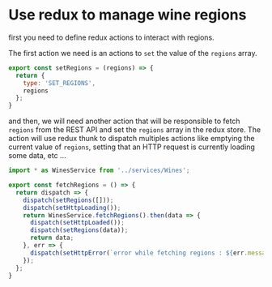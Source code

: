 # Use redux to manage wine regions

first you need to define redux actions to interact with regions.

The first action we need is an actions to `set` the value of the `regions` array.

```javascript
export const setRegions = (regions) => {
  return {
    type: 'SET_REGIONS',
    regions
  };
}
```

and then, we will need another action that will be responsible to fetch `regions` from the REST API and set the `regions` array in the redux store. The action will use redux thunk to dispatch multiples actions like emptying the current value of `regions`, setting that an HTTP request is currently loading some data, etc ...

```javascript  
import * as WinesService from '../services/Wines';

export const fetchRegions = () => {
  return dispatch => {
    dispatch(setRegions([]));
    dispatch(setHttpLoading());
    return WinesService.fetchRegions().then(data => {
      dispatch(setHttpLoaded());
      dispatch(setRegions(data));
      return data;
    }, err => {
      dispatch(setHttpError(`error while fetching regions : ${err.message}`));
    });
  };
}
```
